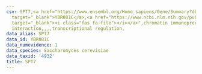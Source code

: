 ```yaml
---
csv: SPT7,<a href="https://www.ensembl.org/Homo_sapiens/Gene/Summary?db=core;g=YBR081C"
  target="_blank">YBR081C</a>,<a href="https://www.ncbi.nlm.nih.gov/pubmed/12399584"
  target="_blank"><i class="fas fa-file"></i></a>",chromatin immunoprecipitation assay,direct
  interaction,,,,transcriptional regulation,
data_alias: SPT7
data_id: YBR081C
data_numevidence: 1
data_species: Saccharomyces cerevisiae
data_taxid: '4932'
title: SPT7
---
```


